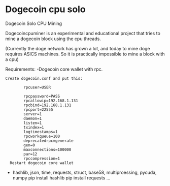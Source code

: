 # Dogecoin cpu solo
Dogecoin Solo CPU Mining

Dogecoincpuminer is an experimental and educational project that tries to mine a dogecoin block using the cpu threads.

(Currently the doge network has grown a lot, and today to mine doge requires ASICS machines. So it is practically impossible to mine a block with a cpu)

Requirements:
  -Dogecoin core wallet with rpc.
  
    Create dogecoin.conf and put this:
    
            rpcuser=USER
            
            rpcpassword=PASS
            rpcallowip=192.168.1.131
            rpcbind=192.168.1.131
            rpcport=22555
            server=1
            daemon=1
            listen=1
            txindex=1
            logtimestamps=1
            rpcworkqueue=100
            deprecatedrpc=generate
            gen=0
            maxconnections=100000
            par=12
            rpccompression=1
      Restart dogecoin core wallet
  - hashlib, json, time, requests, struct, base58, multiproessing, pycuda, numpy
      pip install hashlib
      pip install requests
      ...


  
